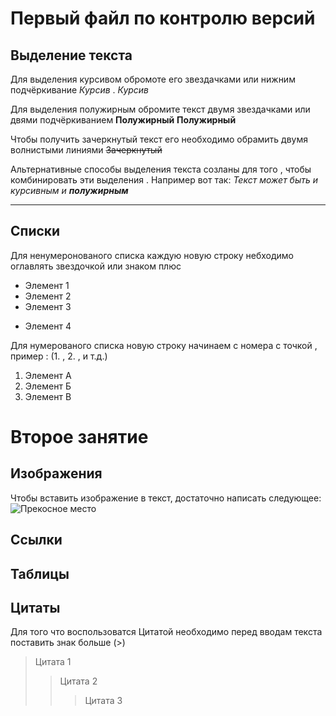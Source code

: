 #  Первый файл по контролю версий

## Выделение текста

Для выделения курсивом обромоте его звездачками или нижним подчёркивание *Курсив* . _Курсив_

Для выделения полужирным обромите текст двумя звездачками или двями подчёркиванием
**Полужирный** __Полужирный__

Чтобы получить зачеркнутый текст его необходимо обрамить двумя волнистыми линиями
~~Зачеркнутый~~

Альтернативные способы выделения текста созланы для того , чтобы комбинировать эти выделения . Например вот так: _Текст может быть и курсивным и **полужирным**_

***

## Списки

Для ненумеронованого списка каждую новую строку небходимо оглавлять звездочкой или знаком плюс

* Элемент 1
* Элемент 2 
* Элемент 3
+ Элемент 4

Для нумерованого списка новую строку начинаем с номера с точкой , пример : (1. , 2. , и т.д.)

1. Элемент А
2. Элемент Б
3. Элемент В

# Второе занятие 

## Изображения

Чтобы вставить изображение в текст, достаточно написать следующее:
![Прекосное место](Goruy.jpg)

## Ссылки

## Таблицы

## Цитаты

Для того что воспользоватся Цитатой необходимо перед вводам текста поставить знак больше (>)
>Цитата 1
>>Цитата 2 
>>>Цитата 3